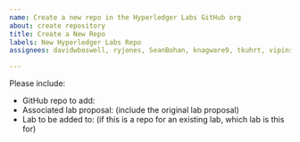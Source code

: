 ```yaml
---
name: Create a new repo in the Hyperledger Labs GitHub org
about: create repository
title: Create a New Repo
labels: New Hyperledger Labs Repo
assignees: davidwboswell, ryjones, SeanBohan, knagware9, tkuhrt, vipinsun, nidhi-singh02

---
```


Please include:

* GitHub repo to add:
* Associated lab proposal: (include the original lab proposal)
* Lab to be added to: (if this is a repo for an existing lab, which lab is this for)

